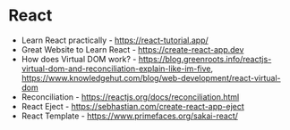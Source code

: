 # React

- Learn React practically - https://react-tutorial.app/
- Great Website to Learn React - https://create-react-app.dev
- How does Virtual DOM work? - https://blog.greenroots.info/reactjs-virtual-dom-and-reconciliation-explain-like-im-five, https://www.knowledgehut.com/blog/web-development/react-virtual-dom
- Reconciliation - https://reactjs.org/docs/reconciliation.html
- React Eject - https://sebhastian.com/create-react-app-eject
- React Template - https://www.primefaces.org/sakai-react/
